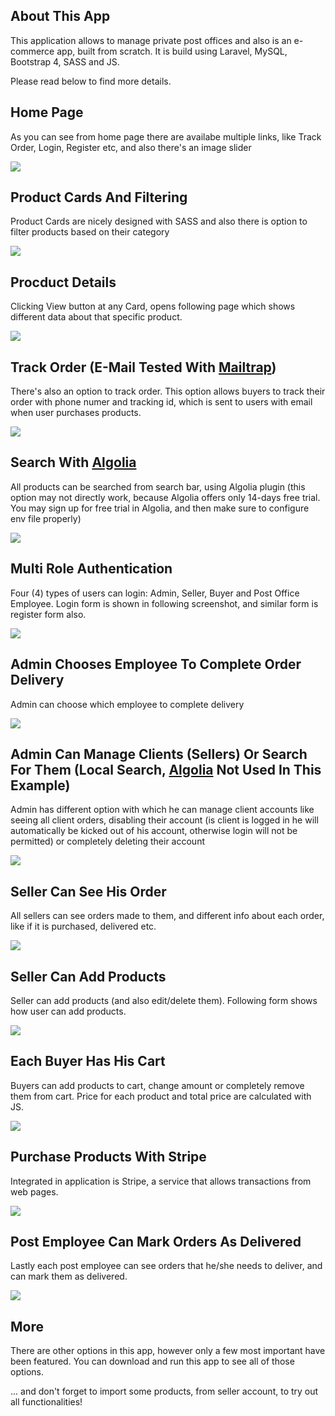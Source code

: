 ## About This App

This application allows to manage private post offices and also is an e-commerce app, built from scratch. It is build using Laravel, MySQL, Bootstrap 4, SASS and JS.

Please read below to find more details.

## Home Page
As you can see from home page there are availabe multiple links, like Track Order, Login, Register etc, and also there's an image slider 

![](/ApplicationScreenshots/0.png)


## Product Cards And Filtering
Product Cards are nicely designed with SASS and also there is option to filter products based on their category

![](/ApplicationScreenshots/1.png)


## Procduct Details
Clicking View button at any Card, opens following page which shows different data about that specific product.

![](/ApplicationScreenshots/2.png)


## Track Order (E-Mail Tested With [Mailtrap](https://mailtrap.io/))
There's also an option to track order. This option allows buyers to track their order with phone numer and tracking id, which is sent to users with email when user purchases products.

![](/ApplicationScreenshots/3.png)


## Search With [Algolia](https://www.algolia.com/users/sign_up)
All products can be searched from search bar, using Algolia plugin (this option may not directly work, because Algolia offers only 14-days free trial. You may sign up for free trial in Algolia, and then make sure to configure env file properly)

![](/ApplicationScreenshots/4.png)


## Multi Role Authentication
Four (4) types of users can login: Admin, Seller, Buyer and Post Office Employee. Login form is shown in following screenshot, and similar form is register form also.

![](/ApplicationScreenshots/5.png)


## Admin Chooses Employee To Complete Order Delivery
Admin can choose which employee to complete delivery

![](/ApplicationScreenshots/6.png)


## Admin Can Manage Clients (Sellers) Or Search For Them (Local Search, [Algolia](https://www.algolia.com/users/sign_up) Not Used In This Example)
Admin has different option with which he can manage client accounts like seeing all client orders, disabling their account (is client is logged in he will automatically be kicked out of his account, otherwise login will not be permitted) or completely deleting their account

![](/ApplicationScreenshots/7.png)


## Seller Can See His Order
All sellers can see orders made to them, and different info about each order, like if it is purchased, delivered etc.

![](/ApplicationScreenshots/8.png)


## Seller Can Add Products
Seller can add products (and also edit/delete them). Following form shows how user can add products.

![](/ApplicationScreenshots/9.png)


## Each Buyer Has His Cart
Buyers can add products to cart, change amount or completely remove them from cart. Price for each product and total price are calculated with JS. 

![](/ApplicationScreenshots/10.png)


## Purchase Products With Stripe
Integrated in application is Stripe, a service that allows transactions from web pages.

![](/ApplicationScreenshots/11.png)


## Post Employee Can Mark Orders As Delivered
Lastly each post employee can see orders that he/she needs to deliver, and can mark them as delivered.

![](/ApplicationScreenshots/12.png)


## More 
There are other options in this app, however only a few most important have been featured. You can download and run this app to see all of those options.

... and don't forget to import some products, from seller account, to try out all functionalities!
